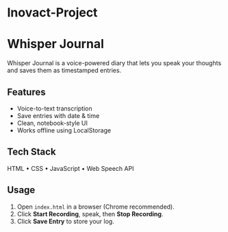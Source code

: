 # Inovact-Project
# Whisper Journal

Whisper Journal is a voice-powered diary that lets you speak your thoughts and saves them as timestamped entries.

## Features
- Voice-to-text transcription
- Save entries with date & time
- Clean, notebook-style UI
- Works offline using LocalStorage

## Tech Stack
HTML • CSS • JavaScript • Web Speech API

## Usage
1. Open `index.html` in a browser (Chrome recommended).
2. Click **Start Recording**, speak, then **Stop Recording**.
3. Click **Save Entry** to store your log.

